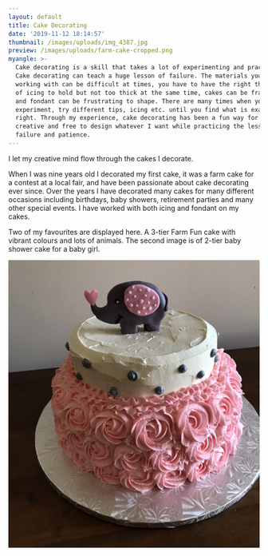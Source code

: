 ```yaml
---
layout: default
title: Cake Decorating
date: '2019-11-12 18:14:57'
thumbnail: /images/uploads/img_4387.jpg
preview: /images/uploads/farm-cake-cropped.png
myangle: >-
  Cake decorating is a skill that takes a lot of experimenting and practice.
  Cake decorating can teach a huge lesson of failure. The materials you are
  working with can be difficult at times, you have to have the right thickness
  of icing to hold but not too thick at the same time, cakes can be fragile and
  and fondant can be frustrating to shape. There are many times when you have to
  experiment, try different tips, icing etc. until you find what is exactly
  right. Through my experience, cake decorating has been a fun way for me to be
  creative and free to design whatever I want while practicing the lessons of
  failure and patience.
---
```

I let my creative mind flow through the cakes I decorate.

When I was nine years old I decorated my first cake, it was a farm cake for a contest at a local fair, and have been passionate about cake decorating ever since. Over the years I have decorated many cakes for many different occasions including birthdays, baby showers, retirement parties and many other special events. I have worked with both icing and fondant on my cakes.

Two of my favourites are displayed here. A 3-tier Farm Fun cake with vibrant colours and lots of animals. The second image is of 2-tier baby shower cake for a baby girl. 

![Girl's Elephant Baby Shower Cake](/images/uploads/baby-shower-cake.png "Baby Shower Cake")
